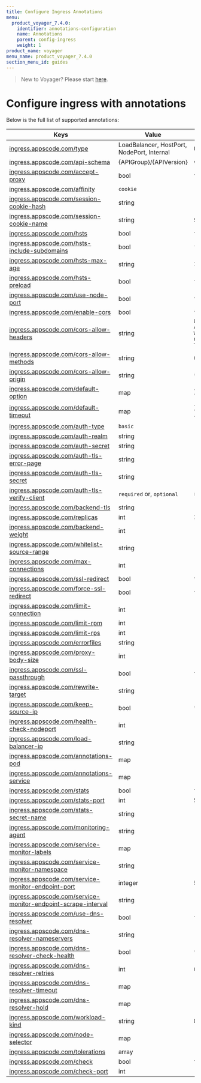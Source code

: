 ```yaml
---
title: Configure Ingress Annotations
menu:
  product_voyager_7.4.0:
    identifier: annotations-configuration
    name: Annotations
    parent: config-ingress
    weight: 1
product_name: voyager
menu_name: product_voyager_7.4.0
section_menu_id: guides
---
```

> New to Voyager? Please start [here](/products/voyager/7.4.0/concepts/overview).

# Configure ingress with annotations

Below is the full list of supported annotations:

|  Keys  |   Value   |  Default |
|--------|-----------|----------|
| [ingress.appscode.com/type](/products/voyager/7.4.0/concepts/README) | LoadBalancer, HostPort, NodePort, Internal | `LoadBalancer` |
| [ingress.appscode.com/api-schema](/products/voyager/7.4.0/concepts/overview) | {APIGroup}/{APIVersion} | `voyager.appscode.com/v1beta1` |
| [ingress.appscode.com/accept-proxy](/products/voyager/7.4.0/guides/ingress/configuration/accept-proxy) | bool | `false` |
| [ingress.appscode.com/affinity](/products/voyager/7.4.0/guides/ingress/http/sticky-session) | `cookie` | |
| [ingress.appscode.com/session-cookie-hash](/products/voyager/7.4.0/guides/ingress/http/sticky-session) | string | |
| [ingress.appscode.com/session-cookie-name](/products/voyager/7.4.0/guides/ingress/http/sticky-session) | string | `SERVERID` |
| [ingress.appscode.com/hsts](/products/voyager/7.4.0/guides/ingress/http/hsts) | bool | `true` |
| [ingress.appscode.com/hsts-include-subdomains](/products/voyager/7.4.0/guides/ingress/http/hsts) | bool | `false` |
| [ingress.appscode.com/hsts-max-age](/products/voyager/7.4.0/guides/ingress/http/hsts) | string | `15768000` |
| [ingress.appscode.com/hsts-preload](/products/voyager/7.4.0/guides/ingress/http/hsts) | bool | `false` |
| [ingress.appscode.com/use-node-port](/products/voyager/7.4.0/concepts/ingress-types/nodeport) | bool | `false` |
| [ingress.appscode.com/enable-cors](/products/voyager/7.4.0/guides/ingress/http/cors) | bool | `false` |
| [ingress.appscode.com/cors-allow-headers](/products/voyager/7.4.0/guides/ingress/http/cors) | string | `DNT,X-CustomHeader,Keep-Alive,User-Agent,X-Requested-With,If-Modified-Since,Cache-Control,Content-Type,Authorization` |
| [ingress.appscode.com/cors-allow-methods](/products/voyager/7.4.0/guides/ingress/http/cors) | string | `GET,PUT,POST,DELETE,PATCH,OPTIONS` |
| [ingress.appscode.com/cors-allow-origin](/products/voyager/7.4.0/guides/ingress/http/cors) | string | `*` |
| [ingress.appscode.com/default-option](/products/voyager/7.4.0/guides/ingress/configuration/default-options) | map | `{"http-server-close": "true", "dontlognull": "true"}` |
| [ingress.appscode.com/default-timeout](/products/voyager/7.4.0/guides/ingress/configuration/default-timeouts) | map | `{"connect": "50s", "server": "50s", "client": "50s", "client-fin": "50s", "tunnel": "50s"}` |
| [ingress.appscode.com/auth-type](/products/voyager/7.4.0/guides/ingress/security/basic-auth) | `basic` | |
| [ingress.appscode.com/auth-realm](/products/voyager/7.4.0/guides/ingress/security/basic-auth) | string | |
| [ingress.appscode.com/auth-secret](/products/voyager/7.4.0/guides/ingress/security/basic-auth) | string | |
| [ingress.appscode.com/auth-tls-error-page](/products/voyager/7.4.0/guides/ingress/security/tls-auth) | string | |
| [ingress.appscode.com/auth-tls-secret](/products/voyager/7.4.0/guides/ingress/security/tls-auth) | string | |
| [ingress.appscode.com/auth-tls-verify-client](/products/voyager/7.4.0/guides/ingress/security/tls-auth) | `required` or, `optional` | `required` |
| [ingress.appscode.com/backend-tls](/products/voyager/7.4.0/guides/ingress/tls/backend-tls) | string | |
| [ingress.appscode.com/replicas](/products/voyager/7.4.0/guides/ingress/scaling) | int | `1` |
| [ingress.appscode.com/backend-weight](/products/voyager/7.4.0/guides/ingress/http/blue-green-deployment) | int | |
| [ingress.appscode.com/whitelist-source-range](/products/voyager/7.4.0/guides/ingress/configuration/whitelist) | string | |
| [ingress.appscode.com/max-connections](/products/voyager/7.4.0/guides/ingress/configuration/max-connections) | int | |
| [ingress.appscode.com/ssl-redirect](/products/voyager/7.4.0/guides/ingress/configuration/ssl-redirect) | bool | `true` |
| [ingress.appscode.com/force-ssl-redirect](/products/voyager/7.4.0/guides/ingress/configuration/ssl-redirect) | bool | `false` |
| [ingress.appscode.com/limit-connection](/products/voyager/7.4.0/guides/ingress/configuration/rate-limit) | int | |
| [ingress.appscode.com/limit-rpm](/products/voyager/7.4.0/guides/ingress/configuration/rate-limit) | int | |
| [ingress.appscode.com/limit-rps](/products/voyager/7.4.0/guides/ingress/configuration/rate-limit) | int | |
| [ingress.appscode.com/errorfiles](/products/voyager/7.4.0/guides/ingress/configuration/error-files) | string | |
| [ingress.appscode.com/proxy-body-size](/products/voyager/7.4.0/guides/ingress/configuration/body-size) | int | |
| [ingress.appscode.com/ssl-passthrough](/products/voyager/7.4.0/guides/ingress/configuration/ssl-passthrough) | bool | `false` |
| [ingress.appscode.com/rewrite-target](/products/voyager/7.4.0/guides/ingress/configuration/rewrite-target) | string | |
| [ingress.appscode.com/keep-source-ip](/products/voyager/7.4.0/guides/ingress/configuration/keep-source-ip) | bool | `false` |
| [ingress.appscode.com/health-check-nodeport](/products/voyager/7.4.0/guides/ingress/configuration/keep-source-ip) | int | |
| [ingress.appscode.com/load-balancer-ip](/products/voyager/7.4.0/guides/ingress/configuration/loadbalancer-ip) | string | |
| [ingress.appscode.com/annotations-pod](/products/voyager/7.4.0/guides/ingress/configuration/pod-annotations) | map | |
| [ingress.appscode.com/annotations-service](/products/voyager/7.4.0/guides/ingress/configuration/service-annotations) | map | |
| [ingress.appscode.com/stats](/products/voyager/7.4.0/guides/ingress/monitoring/haproxy-stats) | bool | `false` |
| [ingress.appscode.com/stats-port](/products/voyager/7.4.0/guides/ingress/monitoring/haproxy-stats) | int | `56789` |
| [ingress.appscode.com/stats-secret-name](/products/voyager/7.4.0/guides/ingress/monitoring/haproxy-stats) | string | |
| [ingress.appscode.com/monitoring-agent](/products/voyager/7.4.0/guides/ingress/monitoring/using-coreos-prometheus-operator) | string  |         |
| [ingress.appscode.com/service-monitor-labels](/products/voyager/7.4.0/guides/ingress/monitoring/using-coreos-prometheus-operator) | map     |         |
| [ingress.appscode.com/service-monitor-namespace](/products/voyager/7.4.0/guides/ingress/monitoring/using-coreos-prometheus-operator) | string  |         |
| [ingress.appscode.com/service-monitor-endpoint-port](/products/voyager/7.4.0/guides/ingress/monitoring/using-coreos-prometheus-operator) | integer | 56790   |
| [ingress.appscode.com/service-monitor-endpoint-scrape-interval](/products/voyager/7.4.0/guides/ingress/monitoring/using-coreos-prometheus-operator) | string  |         |
| [ingress.appscode.com/use-dns-resolver](/products/voyager/7.4.0/guides/ingress/http/external-svc#using-external-domain) | bool | `false` |
| [ingress.appscode.com/dns-resolver-nameservers](/products/voyager/7.4.0/guides/ingress/http/external-svc#using-external-domain) | string | |
| [ingress.appscode.com/dns-resolver-check-health](/products/voyager/7.4.0/guides/ingress/http/external-svc#using-external-domain) | bool | `true` |
| [ingress.appscode.com/dns-resolver-retries](/products/voyager/7.4.0/guides/ingress/http/external-svc#using-external-domain) | int | `0` |
| [ingress.appscode.com/dns-resolver-timeout](/products/voyager/7.4.0/guides/ingress/http/external-svc#using-external-domain) | map | |
| [ingress.appscode.com/dns-resolver-hold](/products/voyager/7.4.0/guides/ingress/http/external-svc#using-external-domain) | map | |
| [ingress.appscode.com/workload-kind](/products/voyager/7.4.0/guides/ingress/pod-placement#choosing-workload-kind) | string | `Deployment` |
| [ingress.appscode.com/node-selector](/products/voyager/7.4.0/guides/ingress/pod-placement#using-node-selector) | map | |
| [ingress.appscode.com/tolerations](/products/voyager/7.4.0/guides/ingress/pod-placement#using-taints-and-toleration) | array | |
| [ingress.appscode.com/check](/products/voyager/7.4.0/guides/ingress/configuration/health-check) | bool | `false` |
| [ingress.appscode.com/check-port](/products/voyager/7.4.0/guides/ingress/configuration/health-check) | int | |
